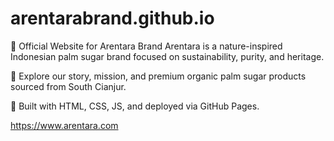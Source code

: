 # arentarabrand.github.io
🌿 Official Website for Arentara Brand Arentara is a nature-inspired Indonesian palm sugar brand focused on sustainability, purity, and heritage.

🍃 Explore our story, mission, and premium organic palm sugar products sourced from South Cianjur.

🔗 Built with HTML, CSS, JS, and deployed via GitHub Pages.

https://www.arentara.com
